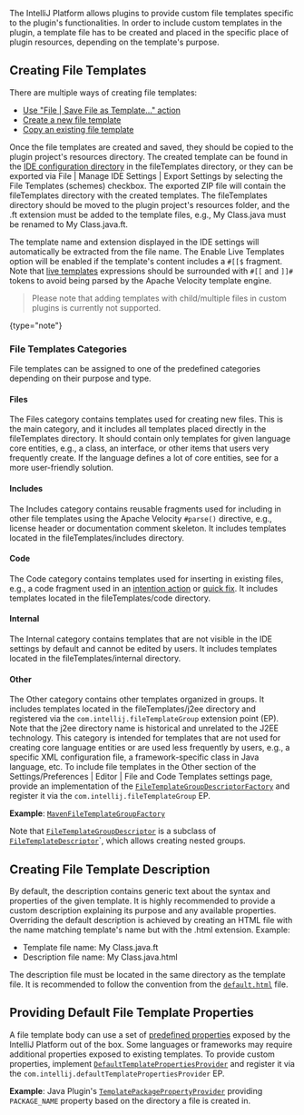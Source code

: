 [//]: # (title: Providing File and Code Templates)

<!-- Copyright 2000-2022 JetBrains s.r.o. and other contributors. Use of this source code is governed by the Apache 2.0 license that can be found in the LICENSE file. -->

The IntelliJ Platform allows plugins to provide custom file templates specific to the plugin's functionalities.
In order to include custom templates in the plugin, a template file has to be created and placed in the specific place of plugin resources, depending on the template's purpose.

## Creating File Templates

There are multiple ways of creating file templates:
* [Use "File | Save File as Template…" action](https://www.jetbrains.com/help/idea/using-file-and-code-templates.html#save-file-as-template)
* [Create a new file template](https://www.jetbrains.com/help/idea/using-file-and-code-templates.html#create-new-template)
* [Copy an existing file template](https://www.jetbrains.com/help/idea/using-file-and-code-templates.html#copy-existing-template)

Once the file templates are created and saved, they should be copied to the plugin project's <path>resources</path> directory.
The created template can be found in the [IDE configuration directory](https://www.jetbrains.com/help/idea/directories-used-by-the-ide-to-store-settings-caches-plugins-and-logs.html#config-directory) in the <path>fileTemplates</path> directory, or they can be exported via <menupath>File | Manage IDE Settings | Export Settings</menupath> by selecting the <control>File Templates (schemes)</control> checkbox.
The exported ZIP file will contain the <path>fileTemplates</path> directory with the created templates.
The <path>fileTemplates</path> directory should be moved to the plugin project's <path>resources</path> folder, and the <path>.ft</path> extension must be added to the template files, e.g., <path>My Class.java</path> must be renamed to <path>My Class.java.ft</path>.

The template name and extension displayed in the IDE settings will automatically be extracted from the file name.
The <control>Enable Live Templates</control> option will be enabled if the template's content includes a `#[[$` fragment.
Note that [live templates](live_templates.md) expressions should be surrounded with `#[[` and `]]#` tokens to avoid being parsed by the Apache Velocity template engine.

> Please note that adding templates with child/multiple files in custom plugins is currently not supported.
>
{type="note"}

### File Templates Categories

File templates can be assigned to one of the predefined categories depending on their purpose and type.

#### Files

The <control>Files</control> category contains templates used for creating new files.
This is the main category, and it includes all templates placed directly in the <path>fileTemplates</path> directory.
It should contain only templates for given language core entities, e.g., a class, an interface, or other items that users very frequently create.
If the language defines a lot of core entities, see [](using_file_templates.md#custom-create-file-from-template-actions) for a more user-friendly solution.

#### Includes

The <control>Includes</control> category contains reusable fragments used for including in other file templates using the Apache Velocity `#parse()` directive, e.g., license header or documentation comment skeleton.
It includes templates located in the <path>fileTemplates/includes</path> directory.

#### Code

The <control>Code</control> category contains templates used for inserting in existing files, e.g., a code fragment used in an [intention action](code_intentions.md) or [quick fix](code_inspections.md#quick-fix-implementation).
It includes templates located in the <path>fileTemplates/code</path> directory.

#### Internal

The <control>Internal</control> category contains templates that are not visible in the IDE settings by default and cannot be edited by users.
It includes templates located in the <path>fileTemplates/internal</path> directory.

#### Other

The <control>Other</control> category contains other templates organized in groups.
It includes templates located in the <path>fileTemplates/j2ee</path> directory and registered via the `com.intellij.fileTemplateGroup` extension point (EP).
Note that the <path>j2ee</path> directory name is historical and unrelated to the J2EE technology.
This category is intended for templates that are not used for creating core language entities or are used less frequently by users, e.g., a specific XML configuration file, a framework-specific class in Java language, etc.
To include file templates in the <control>Other</control> section of the <menupath>Settings/Preferences | Editor | File and Code Templates</menupath> settings page, provide an implementation of the
[`FileTemplateGroupDescriptorFactory`](%gh-ic%/platform/lang-api/src/com/intellij/ide/fileTemplates/FileTemplateGroupDescriptorFactory.java)
and register it via the `com.intellij.fileTemplateGroup` EP.

**Example**:
[`MavenFileTemplateGroupFactory`](%gh-ic%/plugins/maven/src/main/java/org/jetbrains/idea/maven/utils/MavenFileTemplateGroupFactory.java)

Note that
[`FileTemplateGroupDescriptor`](%gh-ic%/platform/lang-api/src/com/intellij/ide/fileTemplates/FileTemplateGroupDescriptor.java)
is a subclass of
[`FileTemplateDescriptor`](%gh-ic%/platform/core-api/src/com/intellij/ide/fileTemplates/FileTemplateDescriptor.java)`,
which allows creating nested groups.

## Creating File Template Description

By default, the description contains generic text about the syntax and properties of the given template.
It is highly recommended to provide a custom description explaining its purpose and any available properties.
Overriding the default description is achieved by creating an HTML file with the name matching template's name but with the <path>.html</path> extension.
Example:
* Template file name: <path>My Class.java.ft</path>
* Description file name: <path>My Class.java.html</path>

The description file must be located in the same directory as the template file.
It is recommended to follow the convention from the
[`default.html`](%gh-ic%/platform/platform-resources-en/src/fileTemplates/default.html)
file.

## Providing Default File Template Properties

A file template body can use a set of [predefined properties](https://www.jetbrains.com/help/idea/file-template-variables.html#predefined_template_variables) exposed by the IntelliJ Platform out of the box.
Some languages or frameworks may require additional properties exposed to existing templates.
To provide custom properties, implement
[`DefaultTemplatePropertiesProvider`](%gh-ic%/platform/lang-api/src/com/intellij/ide/fileTemplates/DefaultTemplatePropertiesProvider.java)
and register it via the `com.intellij.defaultTemplatePropertiesProvider` EP.

**Example**: Java Plugin's
[`TemplatePackagePropertyProvider`](%gh-ic%/java/java-impl/src/com/intellij/ide/fileTemplates/TemplatePackagePropertyProvider.java)
providing `PACKAGE_NAME` property based on the directory a file is created in.
